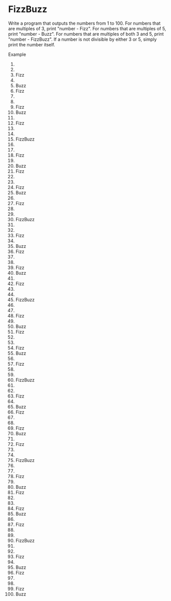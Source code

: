 # FizzBuzz
 
 Write a program that outputs the numbers from 1 to 100. For numbers that are multiples of 3, print "number - Fizz". For numbers that are multiples of 5, print "number - Buzz". For numbers that are multiples of both 3 and 5, print "number - FizzBuzz". If a number is not divisible by either 3 or 5, simply print the number itself. 

Example

1.
2. 
3. Fizz  
4.  
5. Buzz
6. Fizz
7.
8.
9. Fizz
10. Buzz
11. 
12. Fizz  
13.  
14.
15. FizzBuzz
16.
17.
18.  Fizz
19.
20.  Buzz
21.  Fizz
22.
23.
24.  Fizz
25.  Buzz
26.
27.  Fizz
28.
29.
30.  FizzBuzz
31.
32.
33.  Fizz
34.
35.  Buzz
36.  Fizz
37.
38.
39.  Fizz
40.  Buzz
41.
42.  Fizz
43.
44.
45.  FizzBuzz
46.
47.
48.  Fizz
49.
50.  Buzz
51.  Fizz
52.
53.
54.  Fizz
55.  Buzz
56.
57.  Fizz
58.
59.
60.  FizzBuzz
61.
62.
63.  Fizz
64.
65.  Buzz
66.  Fizz
67.
68.
69.  Fizz
70.  Buzz
71.
72.  Fizz
73.
74.
75.  FizzBuzz
76.
77.
78.  Fizz
79.
80.  Buzz
81.  Fizz
82.
83.
84.  Fizz
85.  Buzz
86.
87.  Fizz
88.
89.
90.  FizzBuzz
91.
92.
93.  Fizz
94.
95.  Buzz
96.  Fizz
97.
98.
99.  Fizz
100.  Buzz
